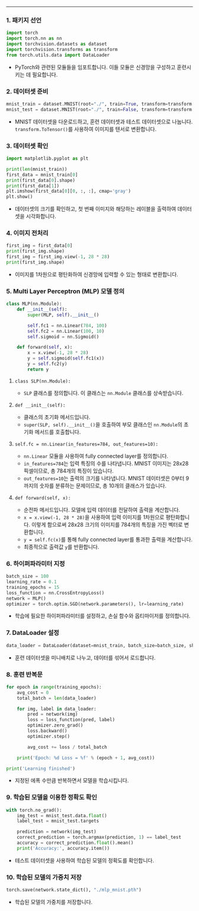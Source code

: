 
---

### 1. 패키지 선언
```python
import torch
import torch.nn as nn
import torchvision.datasets as dataset
import torchvision.transforms as transform
from torch.utils.data import DataLoader
```
- PyTorch와 관련된 모듈들을 임포트합니다. 이들 모듈은 신경망을 구성하고 훈련시키는 데 필요합니다.

### 2. 데이터셋 준비
```python
mnist_train = dataset.MNIST(root="./", train=True, transform=transform.ToTensor(), download=True)
mnist_test = dataset.MNIST(root="./", train=False, transform=transform.ToTensor(), download=True)
```
- MNIST 데이터셋을 다운로드하고, 훈련 데이터셋과 테스트 데이터셋으로 나눕니다. `transform.ToTensor()`를 사용하여 이미지를 텐서로 변환합니다.

### 3. 데이터셋 확인
```python
import matplotlib.pyplot as plt

print(len(mnist_train))  
first_data = mnist_train[0]  
print(first_data[0].shape)  
print(first_data[1])        
plt.imshow(first_data[0][0, :, :], cmap='gray') 
plt.show()
```
- 데이터셋의 크기를 확인하고, 첫 번째 이미지와 해당하는 레이블을 출력하여 데이터셋을 시각화합니다.

### 4. 이미지 전처리
```python
first_img = first_data[0]
print(first_img.shape)  
first_img = first_img.view(-1, 28 * 28)  
print(first_img.shape)  
```
- 이미지를 1차원으로 평탄화하여 신경망에 입력할 수 있는 형태로 변환합니다.

### 5. Multi Layer Perceptron (MLP) 모델 정의
```python
class MLP(nn.Module):
    def __init__(self):
        super(MLP, self).__init__()

        self.fc1 = nn.Linear(784, 100)
        self.fc2 = nn.Linear(100, 10)
        self.sigmoid = nn.Sigmoid()

    def forward(self, x):
        x = x.view(-1, 28 * 28)
        y = self.sigmoid(self.fc1(x))
        y = self.fc2(y)
        return y
```
1. `class SLP(nn.Module):`
   - `SLP` 클래스를 정의합니다. 이 클래스는 `nn.Module` 클래스를 상속받습니다.

2. `def __init__(self):`
   - 클래스의 초기화 메서드입니다.
   - `super(SLP, self).__init__()`을 호출하여 부모 클래스인 `nn.Module`의 초기화 메서드를 호출합니다.

3. `self.fc = nn.Linear(in_features=784, out_features=10):`
   - `nn.Linear` 모듈을 사용하여 fully connected layer를 정의합니다.
   - `in_features=784`는 입력 특징의 수를 나타냅니다. MNIST 이미지는 28x28 픽셀이므로, 총 784개의 특징이 있습니다.
   - `out_features=10`는 출력의 크기를 나타냅니다. MNIST 데이터셋은 0부터 9까지의 숫자를 분류하는 문제이므로, 총 10개의 클래스가 있습니다.

4. `def forward(self, x):`
   - 순전파 메서드입니다. 모델에 입력 데이터를 전달하여 출력을 계산합니다.
   - `x = x.view(-1, 28 * 28)`을 사용하여 입력 이미지를 1차원으로 평탄화합니다. 이렇게 함으로써 28x28 크기의 이미지를 784개의 특징을 가진 벡터로 변환합니다.
   - `y = self.fc(x)`를 통해 fully connected layer를 통과한 출력을 계산합니다.
   - 최종적으로 출력값 `y`를 반환합니다.
### 6. 하이퍼파라미터 지정
```python
batch_size = 100
learning_rate = 0.1
training_epochs = 15
loss_function = nn.CrossEntropyLoss()
network = MLP()
optimizer = torch.optim.SGD(network.parameters(), lr=learning_rate)
```
- 학습에 필요한 하이퍼파라미터를 설정하고, 손실 함수와 옵티마이저를 정의합니다.

### 7. DataLoader 설정
```python
data_loader = DataLoader(dataset=mnist_train, batch_size=batch_size, shuffle=True, drop_last=True)
```
- 훈련 데이터셋을 미니배치로 나누고, 데이터를 섞어서 로드합니다.

### 8. 훈련 반복문
```python
for epoch in range(training_epochs):
    avg_cost = 0
    total_batch = len(data_loader)

    for img, label in data_loader:
        pred = network(img)
        loss = loss_function(pred, label)
        optimizer.zero_grad()  
        loss.backward()  
        optimizer.step()  

        avg_cost += loss / total_batch  

    print('Epoch: %d Loss = %f' % (epoch + 1, avg_cost))

print('Learning finished')  
```
- 지정된 에폭 수만큼 반복하면서 모델을 학습시킵니다.

### 9. 학습된 모델을 이용한 정확도 확인
```python
with torch.no_grad():  
    img_test = mnist_test.data.float()  
    label_test = mnist_test.targets  

    prediction = network(img_test)  
    correct_prediction = torch.argmax(prediction, 1) == label_test  
    accuracy = correct_prediction.float().mean()  
    print('Accuracy:', accuracy.item())  
```
- 테스트 데이터셋을 사용하여 학습된 모델의 정확도를 확인합니다.

### 10. 학습된 모델의 가중치 저장
```python
torch.save(network.state_dict(), "./mlp_mnist.pth")
```
- 학습된 모델의 가중치를 저장합니다.

